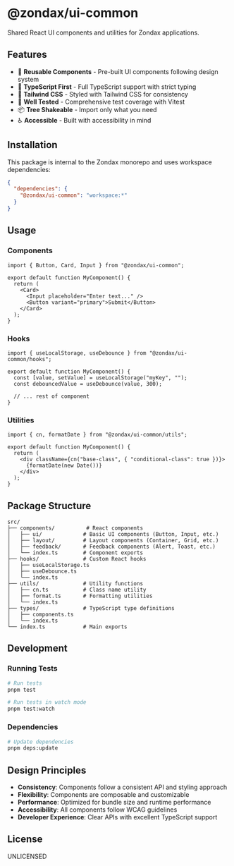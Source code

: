 # @zondax/ui-common

Shared React UI components and utilities for Zondax applications.

## Features

- 🎨 **Reusable Components** - Pre-built UI components following design system
- 🎯 **TypeScript First** - Full TypeScript support with strict typing
- 🌟 **Tailwind CSS** - Styled with Tailwind CSS for consistency
- 🧪 **Well Tested** - Comprehensive test coverage with Vitest
- 📦 **Tree Shakeable** - Import only what you need
- ♿ **Accessible** - Built with accessibility in mind

## Installation

This package is internal to the Zondax monorepo and uses workspace dependencies:

```json
{
  "dependencies": {
    "@zondax/ui-common": "workspace:*"
  }
}
```

## Usage

### Components

```tsx
import { Button, Card, Input } from "@zondax/ui-common";

export default function MyComponent() {
  return (
    <Card>
      <Input placeholder="Enter text..." />
      <Button variant="primary">Submit</Button>
    </Card>
  );
}
```

### Hooks

```tsx
import { useLocalStorage, useDebounce } from "@zondax/ui-common/hooks";

export default function MyComponent() {
  const [value, setValue] = useLocalStorage("myKey", "");
  const debouncedValue = useDebounce(value, 300);

  // ... rest of component
}
```

### Utilities

```tsx
import { cn, formatDate } from "@zondax/ui-common/utils";

export default function MyComponent() {
  return (
    <div className={cn("base-class", { "conditional-class": true })}>
      {formatDate(new Date())}
    </div>
  );
}
```

## Package Structure

```
src/
├── components/          # React components
│   ├── ui/             # Basic UI components (Button, Input, etc.)
│   ├── layout/         # Layout components (Container, Grid, etc.)
│   ├── feedback/       # Feedback components (Alert, Toast, etc.)
│   └── index.ts        # Component exports
├── hooks/              # Custom React hooks
│   ├── useLocalStorage.ts
│   ├── useDebounce.ts
│   └── index.ts
├── utils/              # Utility functions
│   ├── cn.ts           # Class name utility
│   ├── format.ts       # Formatting utilities
│   └── index.ts
├── types/              # TypeScript type definitions
│   ├── components.ts
│   └── index.ts
└── index.ts            # Main exports
```

## Development

### Running Tests

```bash
# Run tests
pnpm test

# Run tests in watch mode
pnpm test:watch
```

### Dependencies

```bash
# Update dependencies
pnpm deps:update
```

## Design Principles

- **Consistency**: Components follow a consistent API and styling approach
- **Flexibility**: Components are composable and customizable
- **Performance**: Optimized for bundle size and runtime performance
- **Accessibility**: All components follow WCAG guidelines
- **Developer Experience**: Clear APIs with excellent TypeScript support

## License

UNLICENSED
